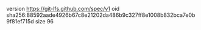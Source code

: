 version https://git-lfs.github.com/spec/v1
oid sha256:88592aade4926b67c8e21202da486b9c327ff8e1008b832bca7e0b9f81ef715d
size 96
